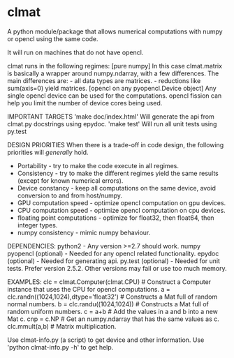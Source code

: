 # clmat
A python module/package that allows numerical computations with numpy or opencl using the same code.

It will run on machines that do not have opencl.

clmat runs in the following regimes:
    [pure numpy]
        In this case clmat.matrix is basically a wrapper around numpy.ndarray, with a few differences.
        The main differences are:
            - all data types are matrices.
            - reductions like sum(axis=0) yield matrices.
    [opencl on any pyopencl.Device object]
        Any single opencl device can be used for the computations.
        opencl fission can help you limit the number of device cores being used.

IMPORTANT TARGETS
'make doc/index.html'
    Will generate the api from clmat.py docstrings using epydoc.
'make test'
    Will run all unit tests using py.test


DESIGN PRIORITIES
When there is a trade-off in code design, the following priorities will *generally* hold.
- Portability - try to make the code execute in all regimes.
- Consistency - try to make the different regimes yield the same results (except for known numerical errors).
- Device constancy - keep all computations on the same device, avoid conversion to and from host/numpy.
- GPU computation speed - optimize opencl computation on gpu devices.
- CPU computation speed - optimize opencl computation on cpu devices.
- floating point computations - optimize for float32, then float64, then integer types.
- numpy consistency - mimic numpy behaviour.

DEPENDENCIES:
python2 - Any version >=2.7 should work.
numpy
pyopencl (optional) - Needed for any opencl related functionality.
epydoc (optional) - Needed for generating api.
py.test (optional) - Needed for unit tests. Prefer version 2.5.2. Other versions may fail or use too much memory.

EXAMPLES:
clc = clmat.Computer(clmat.CPU)  # Construct a Computer instance that uses the CPU for opencl computations.
a = clc.randn((1024,1024),dtype='float32')  # Constructs a Mat full of random normal numbers.
b = clc.randu((1024,1024))  # Constructs a Mat full of random uniform numbers.
c = a+b  # Add the values in a and b into a new Mat c.
cnp = c.NP  # Get an numpy.ndarray that has the same values as c.
clc.mmult(a,b)  # Matrix multiplication.

Use clmat-info.py (a script) to get device and other information.
Use 'python clmat-info.py -h' to get help.
# 
